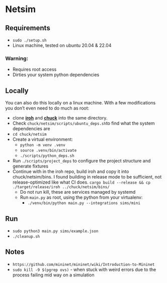 # Netsim

## Requirements
- `sudo ./setup.sh`
- Linux machine, tested on ubuntu 20.04 & 22.04

### Warning:
- Requires root access
- Dirties your system python dependencies 

## Locally

You can also do this locally on a linux machine.  With a few modifications you don’t even need to do much as root:

- clone [**iroh**](https://github.com/n0-computer/iroh) and [**chuck**](https://github.com/n0-computer/chuck) into the same directory.
- Check `chuck/netsim/scripts/ubuntu_deps.sh`to find what the system dependencies are
- `cd chuck/netsim`
- Create a virtual environment:
    - `python -m venv .venv`
    - `source .venv/bin/activate`
    - `./scripts/python_deps.sh`
- Run `./scripts/project_deps` to configure the project structure and generate fixtures
- Continue with in the iroh repo, build iroh and copy it into chuck/netsim/bins. I found building in release mode to be sufficient, not release-optimized like what CI does. `cargo build --release && cp ./target/release/iroh ../chuck/netsim/bins/`
    - Do not run kill, these are services managed by systemd
    - Run `main.py` as root, using the python from your virtualenv:
        - `./venv/bin/python main.py --integrations sims/mini`

## Run

- `sudo python3 main.py sims/example.json`
- `./cleanup.sh`

## Notes

- `https://github.com/mininet/mininet/wiki/Introduction-to-Mininet`
- `sudo kill -9 $(pgrep ovs)` - when stuck with weird errors due to the process failing mid way on a simulation